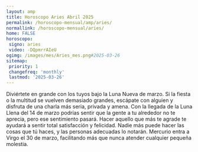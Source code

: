 ```yaml
---
layout: amp
title: Horoscopo Aries Abril 2025 
permalink: /horoscopo-mensual/amp/aries/
normallink: /horoscopo-mensual/aries/
home: FALSE
horoscopo:
 signo: aries
 video: -DQpmrrAIeU
ogimg: /images/mes/Aries_mes.png#2025-03-26
sitemap:
 priority: 1
 changefreq: 'monthly'
 lastmod: '2025-03-26'
---
```



Diviértete en grande con los tuyos bajo la Luna Nueva de marzo. Si la fiesta o la multitud se vuelven demasiado grandes, escápate con alguien y disfruta de una charla más seria, privada y amena. Con la llegada de la Luna Llena del 14 de marzo podrías sentir que la gente a tu alrededor no te aprecia, pero ese sentimiento pasará. Hacer aquello que más te agrade te ayudará a sentir total satisfacción y felicidad. Nadie más puede hacer las cosas que tú haces, y las personas adecuadas lo notarán. Mercurio entra a Virgo el 30 de marzo, facilitando más que nunca atender cualquier pequeña molestia.